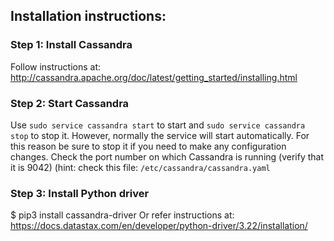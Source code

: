 ## Installation instructions:
### Step 1: Install Cassandra
Follow instructions at: http://cassandra.apache.org/doc/latest/getting_started/installing.html

### Step 2: Start Cassandra
Use `sudo service cassandra start` to start and `sudo service cassandra stop` to stop it. However, normally the service will start automatically. For this reason be sure to stop it if you need to make any configuration changes.
Check the port number on which Cassandra is running (verify that it is 9042) (hint: check this file: `/etc/cassandra/cassandra.yaml`

### Step 3: Install Python driver
$ pip3 install cassandra-driver
Or refer instructions at: https://docs.datastax.com/en/developer/python-driver/3.22/installation/
